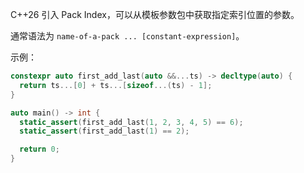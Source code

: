 <link href="../../style.css" rel="stylesheet">

C++26 引入 Pack Index，可以从模板参数包中获取指定索引位置的参数。

通常语法为 `name-of-a-pack ... [constant-expression]`。

<div class="code_block">
<div>
示例：

```cpp
constexpr auto first_add_last(auto &&...ts) -> decltype(auto) {
  return ts...[0] + ts...[sizeof...(ts) - 1];
}

auto main() -> int {
  static_assert(first_add_last(1, 2, 3, 4, 5) == 6);
  static_assert(first_add_last(1) == 2);

  return 0;
}
```

</div>
</div>
